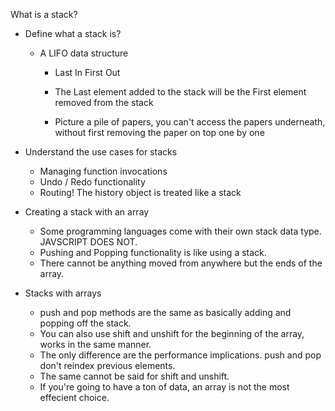 What is a stack? 

- Define what a stack is?

    - A LIFO data structure

        - Last In First Out
        - The Last element added to the stack will be the First element removed from the stack

        - Picture a pile of papers, you can't access the papers underneath,
        without first removing the paper on top one by one

- Understand the use cases for stacks
 
    - Managing function invocations
    - Undo / Redo functionality 
    - Routing! The history object is treated like a stack

- Creating a stack with an array

    - Some programming languages come with their own stack data type. JAVSCRIPT DOES NOT.
    - Pushing and Popping functionality is like using a stack.
    - There cannot be anything moved from anywhere but the ends of the array.

- Stacks with arrays 

    - push and pop methods are the same as basically adding and popping off the stack.
    - You can also use shift and unshift for the beginning of the array, works in the same manner. 
    - The only difference are the performance implications. push and pop don't reindex previous elements.
    - The same cannot be said for shift and unshift. 
    - If you're going to have a ton of data, an array is not the most effecient choice. 

